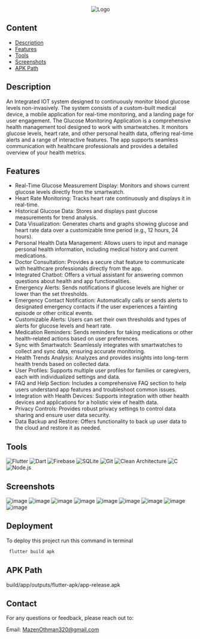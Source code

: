 
<p align="center">
  <img src="screenshots/ll.jpg" alt="Logo" >
</p>



## Content
 - [Description](#description)
 - [Features](#features)
 - [Tools](#tools)
 - [Screenshots](#screenshots)
 - [APK Path ](#apk-path )




## Description

An Integrated IOT system designed to continuously monitor blood glucose levels non-invasively.
The system consists of a custom-built medical device, a mobile application for real-time monitoring, and a landing page for user engagement.
The Glucose Monitoring Application is a comprehensive health management tool designed to work with smartwatches. 
It monitors glucose levels, heart rate, and other personal health data, offering real-time alerts and a range of interactive features. The app supports seamless communication with healthcare professionals and provides a detailed overview of your health metrics.





## Features

- Real-Time Glucose Measurement Display: Monitors and shows current glucose levels directly from the smartwatch.
- Heart Rate Monitoring: Tracks heart rate continuously and displays it in real-time.
- Historical Glucose Data: Stores and displays past glucose measurements for trend analysis.
- Data Visualization: Generates charts and graphs showing glucose and heart rate data over a customizable time period (e.g., 12 hours, 24 hours).
- Personal Health Data Management: Allows users to input and manage personal health information, including medical history and current medications.
- Doctor Consultation: Provides a secure chat feature to communicate with healthcare professionals directly from the app.
- Integrated Chatbot: Offers a virtual assistant for answering common questions about health and app functionalities.
- Emergency Alerts: Sends notifications if glucose levels are higher or lower than the set thresholds.
- Emergency Contact Notification: Automatically calls or sends alerts to designated emergency contacts if the user experiences a fainting episode or other critical events.
- Customizable Alerts: Users can set their own thresholds and types of alerts for glucose levels and heart rate.
- Medication Reminders: Sends reminders for taking medications or other health-related actions based on user preferences.
- Sync with Smartwatch: Seamlessly integrates with smartwatches to collect and sync data, ensuring accurate monitoring.
- Health Trends Analysis: Analyzes and provides insights into long-term health trends based on collected data.
- User Profiles: Supports multiple user profiles for families or caregivers, each with individualized settings and data.
- FAQ and Help Section: Includes a comprehensive FAQ section to help users understand app features and troubleshoot common issues.
- Integration with Health Devices: Supports integration with other health devices and applications for a holistic view of health data.
- Privacy Controls: Provides robust privacy settings to control data sharing and ensure user data security.
- Data Backup and Restore: Offers functionality to back up user data to the cloud and restore it as needed.




## Tools
![Flutter](https://img.shields.io/badge/Flutter-%2302569B.svg?style=for-the-badge&logo=Flutter&logoColor=white)
![Dart](https://img.shields.io/badge/Dart-%230175C2.svg?style=for-the-badge&logo=Dart&logoColor=white)
![Firebase](https://img.shields.io/badge/Firebase-%23FF5722.svg?style=for-the-badge&logo=Firebase&logoColor=white)
![SQLite](https://img.shields.io/badge/SQLite-%2307405F.svg?style=for-the-badge&logo=SQLite&logoColor=white)
![Git](https://img.shields.io/badge/Git-%23F05033.svg?style=for-the-badge&logo=Git&logoColor=white)
![Clean Architecture](https://img.shields.io/badge/Clean_Architecture-%2300B2A0.svg?style=for-the-badge&logo=architectural&logoColor=white)
![C](https://img.shields.io/badge/C-%2300599C.svg?style=for-the-badge&logo=C&logoColor=white)
![Node.js](https://img.shields.io/badge/Node.js-%233C873A.svg?style=for-the-badge&logo=Node.js&logoColor=white)




## Screenshots



![image](screenshots/1.jpg)
![image](screenshots/2.jpg)
![image](screenshots/3.jpg)
![image](screenshots/4.jpg)
![image](screenshots/5.jpg)
![image](screenshots/6.jpg)
![image](screenshots/7.jpg)
![image](screenshots/8.jpg)
![image](screenshots/9.jpg)



## Deployment

To deploy this project run this command in terminal

```bash
 flutter build apk
```

## APK Path 
build/app/outputs/flutter-apk/app-release.apk


## Contact
For any questions or feedback, please reach out to:

Email: MazenOthman320@gmail.com

